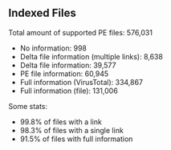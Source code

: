 ## Indexed Files

<!--FileStats-->
Total amount of supported PE files: 576,031

* No information: 998
* Delta file information (multiple links): 8,638
* Delta file information: 39,577
* PE file information: 60,945
* Full information (VirusTotal): 334,867
* Full information (file): 131,006

Some stats:

* 99.8% of files with a link
* 98.3% of files with a single link
* 91.5% of files with full information
<!--/FileStats-->
